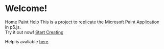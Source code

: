 # Welcome!

[Home](index.md)  [Paint](paint.html) [Help](help.md)
This is a project to replicate the Microsoft Paint Application in p5.js.  
Try it out now! [Start Creating](paint.html)  


Help is avaliable [here](help.md).